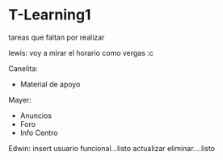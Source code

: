 # T-Learning1
tareas que faltan por realizar



lewis:
voy a mirar el horario como vergas :c

Canelita:
- Material de apoyo

Mayer:
- Anuncios
- Foro
- Info Centro

Edwin:
insert usuario funcional...listo
actualizar
eliminar....listo
